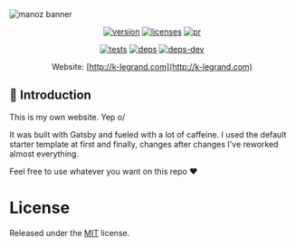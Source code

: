 <img src="https://i.imgur.com/N4O07o7.png" alt="manoz banner"/>
<br />
<div align="center">

[![version]][version] [![licenses][licenses]][licenses-url] [![pr]][pr]

[![tests][tests]][tests-url]
[![deps][deps]][deps-url]
[![deps-dev][deps-dev]][deps-dev-url]

Website: [http://k-legrand.com](http://k-legrand.com)
</div>

## 🤖 Introduction

This is my own website. Yep o/

It was built with Gatsby and fueled with a lot of caffeine. I used the default starter template at first and finally, changes after changes I've reworked almost everything.

Feel free to use whatever you want on this repo ❤️

# License
Released under the [MIT](./LICENSE) license.

[tests]: https://travis-ci.org/Manoz/k-legrand.com.svg?branch=master
[tests-url]: https://travis-ci.org/Manoz/k-legrand.com

[deps]: https://david-dm.org/manoz/k-legrand.com/status.svg
[deps-url]: https://david-dm.org/manoz/k-legrand.com

[deps-dev]: https://david-dm.org/manoz/k-legrand.com/dev-status.svg
[deps-dev-url]: https://david-dm.org/manoz/k-legrand.com?type=dev

[licenses]: https://img.shields.io/badge/license-MIT-blue.svg
[licenses-url]: https://github.com/Manoz/k-legrand.com/blob/master/LICENSE

[version]: https://img.shields.io/badge/version-2.0.3-%23d85a94.svg

[pr]: https://img.shields.io/badge/PRs-welcome-brightgreen.svg
